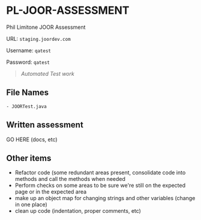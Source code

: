 # PL-JOOR-ASSESSMENT
Phil Limitone JOOR Assessment

URL: ```staging.joordev.com```

Username: ```qatest```

Password: ```qatest```


>_Automated Test work_

## File Names

	- JOORTest.java


## Written assessment
GO HERE (docs, etc)

## Other items
 - Refactor code (some redundant areas present, consolidate code into methods and call the methods when needed
 - Perform checks on some areas to be sure we're still on the expected page or in the expected area
 - make up an object map for changing strings and other variables (change in one place)
 - clean up code (indentation, proper comments, etc)
